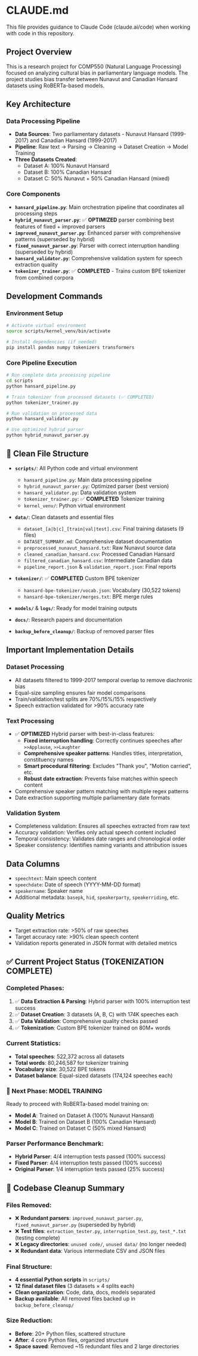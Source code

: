 # CLAUDE.md

This file provides guidance to Claude Code (claude.ai/code) when working with code in this repository.

## Project Overview

This is a research project for COMP550 (Natural Language Processing) focused on analyzing cultural bias in parliamentary language models. The project studies bias transfer between Nunavut and Canadian Hansard datasets using RoBERTa-based models.

## Key Architecture

### Data Processing Pipeline
- **Data Sources**: Two parliamentary datasets - Nunavut Hansard (1999-2017) and Canadian Hansard (1999-2017)
- **Pipeline**: Raw text → Parsing → Cleaning → Dataset Creation → Model Training
- **Three Datasets Created**:
  - Dataset A: 100% Nunavut Hansard
  - Dataset B: 100% Canadian Hansard  
  - Dataset C: 50% Nunavut + 50% Canadian Hansard (mixed)

### Core Components
- **`hansard_pipeline.py`**: Main orchestration pipeline that coordinates all processing steps
- **`hybrid_nunavut_parser.py`**: ✅ **OPTIMIZED** parser combining best features of fixed + improved parsers
- **`improved_nunavut_parser.py`**: Enhanced parser with comprehensive patterns (superseded by hybrid)
- **`fixed_nunavut_parser.py`**: Parser with correct interruption handling (superseded by hybrid)
- **`hansard_validator.py`**: Comprehensive validation system for speech extraction quality
- **`tokenizer_trainer.py`**: ✅ **COMPLETED** - Trains custom BPE tokenizer from combined corpora

## Development Commands

### Environment Setup
```bash
# Activate virtual environment
source scripts/kernel_venv/bin/activate

# Install dependencies (if needed)
pip install pandas numpy tokenizers transformers
```

### Core Pipeline Execution
```bash
# Run complete data processing pipeline
cd scripts
python hansard_pipeline.py

# Train tokenizer from processed datasets (✅ COMPLETED)
python tokenizer_trainer.py

# Run validation on processed data
python hansard_validator.py

# Use optimized hybrid parser
python hybrid_nunavut_parser.py
```

## 🧹 Clean File Structure

- **`scripts/`**: All Python code and virtual environment
  - `hansard_pipeline.py`: Main data processing pipeline
  - `hybrid_nunavut_parser.py`: Optimized parser (best version)
  - `hansard_validator.py`: Data validation system
  - `tokenizer_trainer.py`: ✅ **COMPLETED** Tokenizer training
  - `kernel_venv/`: Python virtual environment

- **`data/`**: Clean datasets and essential files
  - `dataset_[a|b|c]_[train|val|test].csv`: Final training datasets (9 files)
  - `DATASET_SUMMARY.md`: Comprehensive dataset documentation
  - `preprocessed_nunavut_hansard.txt`: Raw Nunavut source data
  - `cleaned_canadian_hansard.csv`: Processed Canadian Hansard
  - `filtered_canadian_hansard.csv`: Intermediate Canadian data
  - `pipeline_report.json` & `validation_report.json`: Final reports

- **`tokenizer/`**: ✅ **COMPLETED** Custom BPE tokenizer
  - `hansard-bpe-tokenizer/vocab.json`: Vocabulary (30,522 tokens)
  - `hansard-bpe-tokenizer/merges.txt`: BPE merge rules

- **`models/`** & **`logs/`**: Ready for model training outputs

- **`docs/`**: Research papers and documentation

- **`backup_before_cleanup/`**: Backup of removed parser files

## Important Implementation Details

### Dataset Processing
- All datasets filtered to 1999-2017 temporal overlap to remove diachronic bias
- Equal-size sampling ensures fair model comparisons
- Train/validation/test splits are 70%/15%/15% respectively
- Speech extraction validated for >90% accuracy rate

### Text Processing
- ✅ **OPTIMIZED** Hybrid parser with best-in-class features:
  - **Fixed interruption handling**: Correctly continues speeches after `>>Applause`, `>>Laughter`
  - **Comprehensive speaker patterns**: Handles titles, interpretation, constituency names
  - **Smart procedural filtering**: Excludes "Thank you", "Motion carried", etc.
  - **Robust date extraction**: Prevents false matches within speech content
- Comprehensive speaker pattern matching with multiple regex patterns
- Date extraction supporting multiple parliamentary date formats

### Validation System
- Completeness validation: Ensures all speeches extracted from raw text
- Accuracy validation: Verifies only actual speech content included
- Temporal consistency: Validates date ranges and chronological order
- Speaker consistency: Identifies naming variants and attribution issues

## Data Columns
- `speechtext`: Main speech content
- `speechdate`: Date of speech (YYYY-MM-DD format)
- `speakername`: Speaker name
- Additional metadata: `basepk`, `hid`, `speakerparty`, `speakerriding`, etc.

## Quality Metrics
- Target extraction rate: >50% of raw speeches
- Target accuracy rate: >90% clean speech content
- Validation reports generated in JSON format with detailed metrics

## ✅ Current Project Status (TOKENIZATION COMPLETE)

### Completed Phases:
1. ✅ **Data Extraction & Parsing**: Hybrid parser with 100% interruption test success
2. ✅ **Dataset Creation**: 3 datasets (A, B, C) with 174K speeches each
3. ✅ **Data Validation**: Comprehensive quality checks passed
4. ✅ **Tokenization**: Custom BPE tokenizer trained on 80M+ words

### Current Statistics:
- **Total speeches**: 522,372 across all datasets
- **Total words**: 80,246,587 for tokenizer training
- **Vocabulary size**: 30,522 BPE tokens
- **Dataset balance**: Equal-sized datasets (174,124 speeches each)

### 🎯 Next Phase: MODEL TRAINING
Ready to proceed with RoBERTa-based model training on:
- **Model A**: Trained on Dataset A (100% Nunavut Hansard)
- **Model B**: Trained on Dataset B (100% Canadian Hansard)  
- **Model C**: Trained on Dataset C (50% mixed Hansard)

### Parser Performance Benchmark:
- **Hybrid Parser**: 4/4 interruption tests passed (100% success)
- **Fixed Parser**: 4/4 interruption tests passed (100% success)
- **Original Parser**: 1/4 interruption tests passed (25% success)

## 🧹 Codebase Cleanup Summary

### Files Removed:
- ❌ **Redundant parsers**: `improved_nunavut_parser.py`, `fixed_nunavut_parser.py` (superseded by hybrid)
- ❌ **Test files**: `extraction_tester.py`, `interruption_test.py`, `test_*.txt` (testing complete)
- ❌ **Legacy directories**: `unused code/`, `unused data/` (no longer needed)
- ❌ **Redundant data**: Various intermediate CSV and JSON files

### Final Structure:
- **4 essential Python scripts** in `scripts/`
- **12 final dataset files** (3 datasets × 4 splits each)
- **Clean organization**: Code, data, docs, models separated
- **Backup available**: All removed files backed up in `backup_before_cleanup/`

### Size Reduction:
- **Before**: 20+ Python files, scattered structure
- **After**: 4 core Python files, organized structure
- **Space saved**: Removed ~15 redundant files and 2 large directories
